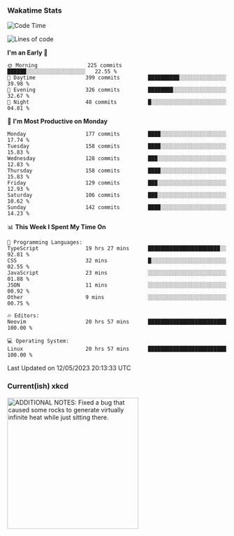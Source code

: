 ### Wakatime Stats
<!--START_SECTION:waka-->
![Code Time](http://img.shields.io/badge/Code%20Time-1%2C658%20hrs%2059%20mins-blue)

![Lines of code](https://img.shields.io/badge/From%20Hello%20World%20I%27ve%20Written-651.3%20thousand%20lines%20of%20code-blue)

**I'm an Early 🐤** 

```text
🌞 Morning                225 commits         ██████░░░░░░░░░░░░░░░░░░░   22.55 % 
🌆 Daytime                399 commits         ██████████░░░░░░░░░░░░░░░   39.98 % 
🌃 Evening                326 commits         ████████░░░░░░░░░░░░░░░░░   32.67 % 
🌙 Night                  48 commits          █░░░░░░░░░░░░░░░░░░░░░░░░   04.81 % 
```
📅 **I'm Most Productive on Monday** 

```text
Monday                   177 commits         ████░░░░░░░░░░░░░░░░░░░░░   17.74 % 
Tuesday                  158 commits         ████░░░░░░░░░░░░░░░░░░░░░   15.83 % 
Wednesday                128 commits         ███░░░░░░░░░░░░░░░░░░░░░░   12.83 % 
Thursday                 158 commits         ████░░░░░░░░░░░░░░░░░░░░░   15.83 % 
Friday                   129 commits         ███░░░░░░░░░░░░░░░░░░░░░░   12.93 % 
Saturday                 106 commits         ███░░░░░░░░░░░░░░░░░░░░░░   10.62 % 
Sunday                   142 commits         ████░░░░░░░░░░░░░░░░░░░░░   14.23 % 
```


📊 **This Week I Spent My Time On** 

```text
💬 Programming Languages: 
TypeScript               19 hrs 27 mins      ███████████████████████░░   92.81 % 
CSS                      32 mins             █░░░░░░░░░░░░░░░░░░░░░░░░   02.55 % 
JavaScript               23 mins             ░░░░░░░░░░░░░░░░░░░░░░░░░   01.88 % 
JSON                     11 mins             ░░░░░░░░░░░░░░░░░░░░░░░░░   00.92 % 
Other                    9 mins              ░░░░░░░░░░░░░░░░░░░░░░░░░   00.75 % 

🔥 Editors: 
Neovim                   20 hrs 57 mins      █████████████████████████   100.00 % 

💻 Operating System: 
Linux                    20 hrs 57 mins      █████████████████████████   100.00 % 
```


 Last Updated on 12/05/2023 20:13:33 UTC
<!--END_SECTION:waka-->

### Current(ish) xkcd
<a id="xkcd-a" title="ADDITIONAL NOTES: Fixed a bug that caused some rocks to generate virtually infinite heat while just sitting there." href="https://www.xkcd.com" target="_blank">
        <img align="center" id="xkcd-img" src="https://imgs.xkcd.com/comics/siphon.png" alt="ADDITIONAL NOTES: Fixed a bug that caused some rocks to generate virtually infinite heat while just sitting there." height=300 />
</a>
